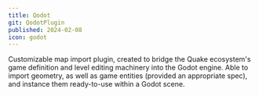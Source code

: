 ```yaml
---
title: Qodot
git: QodotPlugin
published: 2024-02-08
icon: godot
---
```


Customizable map import plugin, created to bridge the Quake ecosystem's game definition and level editing machinery into the Godot engine.
Able to import geometry, as well as game entities (provided an appropriate spec), and instance them ready-to-use within a Godot scene.

